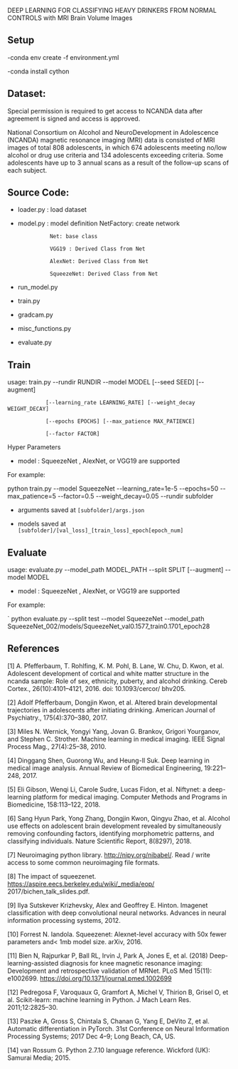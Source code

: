 DEEP LEARNING FOR CLASSIFYING HEAVY DRINKERS FROM NORMAL CONTROLS with MRI Brain Volume Images

## Setup

-conda env create -f environment.yml

-conda install cython

## Dataset: 
Special permission is required to get access to NCANDA data after agreement is signed and access is approved. 

National Consortium on Alcohol and NeuroDevelopment in Adolescence (NCANDA) magnetic
resonance imaging (MRI) data is consisted of MRI images of total 808 adolescents, in which 674
adolescents meeting no/low alcohol or drug use criteria and 134 adolescents exceeding criteria.
Some adolescents have up to 3 annual scans as a result of the follow-up scans of each subject.


## Source Code: 
- loader.py : load dataset 
- model.py : model definition
                NetFactory: create network
                
                Net: base class
                
                VGG19 : Derived Class from Net
                
                AlexNet: Derived Class from Net
                
                SqueezeNet: Derived Class from Net
- run_model.py
- train.py
- gradcam.py
- misc_functions.py
- evaluate.py

## Train
usage: train.py --rundir RUNDIR --model MODEL [--seed SEED] [--augment]

                [--learning_rate LEARNING_RATE] [--weight_decay WEIGHT_DECAY]
                
                [--epochs EPOCHS] [--max_patience MAX_PATIENCE]
                
                [--factor FACTOR]
                
Hyper Parameters 

- model : SqueezeNet , AlexNet, or VGG19 are supported 

For example: 

python train.py --model SqueezeNet --learning_rate=1e-5 --epochs=50 --max_patience=5 --factor=0.5 --weight_decay=0.05 --rundir subfolder

- arguments saved at `[subfolder]/args.json`

- models saved at `[subfolder]/[val_loss]_[train_loss]_epoch[epoch_num]`

## Evaluate

usage: evaluate.py --model_path MODEL_PATH --split SPLIT [--augment]
                   --model MODEL

- model : SqueezeNet , AlexNet, or VGG19 are supported 

For example: 

` python evaluate.py --split test --model SqueezeNet  --model_path SqueezeNet_002/models/SqueezeNet_val0.1577_train0.1701_epoch28


## References

[1] A. Pfefferbaum, T. Rohlfing, K. M. Pohl, B. Lane, W. Chu, D. Kwon, et al. Adolescent
development of cortical and white matter structure in the ncanda sample: Role of sex, ethnicity,
puberty, and alcohol drinking. Cereb Cortex., 26(10):4101–4121, 2016. doi: 10.1093/cercor/
bhv205.

[2] Adolf Pfefferbaum, Dongjin Kwon, et al. Altered brain developmental trajectories in adolescents
after initiating drinking. American Journal of Psychiatry., 175(4):370–380, 2017.

[3] Miles N. Wernick, Yongyi Yang, Jovan G. Brankov, Grigori Yourganov, and Stephen C. Strother.
Machine learning in medical imaging. IEEE Signal Process Mag., 27(4):25–38, 2010.

[4] Dinggang Shen, Guorong Wu, and Heung-Il Suk. Deep learning in medical image analysis.
Annual Review of Biomedical Engineering, 19:221–248, 2017.

[5] Eli Gibson, Wenqi Li, Carole Sudre, Lucas Fidon, et al. Niftynet: a deep-learning platform for
medical imaging. Computer Methods and Programs in Biomedicine, 158:113–122, 2018.

[6] Sang Hyun Park, Yong Zhang, Dongjin Kwon, Qingyu Zhao, et al. Alcohol use effects on
adolescent brain development revealed by simultaneously removing confounding factors, identifying
morphometric patterns, and classifying individuals. Nature Scientific Report, 8(8297),
2018.

[7] Neuroimaging python library. http://nipy.org/nibabel/. Read / write access to some
common neuroimaging file formats.

[8] The impact of squeezenet. https://aspire.eecs.berkeley.edu/wiki/_media/eop/
2017/bichen_talk_slides.pdf.

[9] Ilya Sutskever Krizhevsky, Alex and Geoffrey E. Hinton. Imagenet classification with deep
convolutional neural networks. Advances in neural information processing systems, 2012.

[10] Forrest N. Iandola. Squeezenet: Alexnet-level accuracy with 50x fewer parameters and< 1mb
model size. arXiv, 2016.

[11] Bien N, Rajpurkar P, Ball RL, Irvin J, Park A, Jones E, et al. (2018) Deep-learning-assisted diagnosis for knee magnetic resonance imaging: Development and retrospective validation of MRNet. PLoS Med 15(11): e1002699. https://doi.org/10.1371/journal.pmed.1002699

[12] Pedregosa F, Varoquaux G, Gramfort A, Michel V, Thirion B, Grisel O, et al. Scikit-learn: machine learning in Python. J Mach Learn Res. 2011;12:2825–30.

[13] Paszke A, Gross S, Chintala S, Chanan G, Yang E, DeVito Z, et al. Automatic differentiation in PyTorch. 31st Conference on Neural Information Processing Systems; 2017 Dec 4–9; Long Beach, CA, US.

[14] van Rossum G. Python 2.7.10 language reference. Wickford (UK): Samurai Media; 2015.

